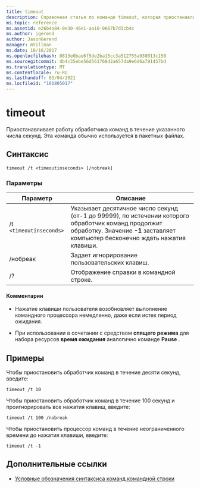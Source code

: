 ```yaml
---
title: timeout
description: Справочная статья по команде timeout, которая приостанавливает работу процессора команд в течение указанного числа секунд.
ms.topic: reference
ms.assetid: e26b4a84-0e30-46e1-aa10-0667b7d3cb4c
ms.author: jgerend
author: JasonGerend
manager: mtillman
ms.date: 10/16/2017
ms.openlocfilehash: 0813e0bae6f5de2ba15cc3a512755a930013c150
ms.sourcegitcommit: db4c35ebe56d561768d2a657da9e6d6a791457bd
ms.translationtype: MT
ms.contentlocale: ru-RU
ms.lasthandoff: 03/04/2021
ms.locfileid: "101805017"
---
```

# <a name="timeout"></a>timeout

Приостанавливает работу обработчика команд в течение указанного числа секунд. Эта команда обычно используется в пакетных файлах.

## <a name="syntax"></a>Синтаксис

```
timeout /t <timeoutinseconds> [/nobreak]
```

### <a name="parameters"></a>Параметры

| Параметр | Описание |
|--|--|
| /t `<timeoutinseconds>` | Указывает десятичное число секунд (от-1 до 99999), по истечении которого обработчик команд продолжит обработку. Значение **-1** заставляет компьютер бесконечно ждать нажатия клавиши. |
| /нобреак | Задает игнорирование пользовательских клавиш. |
| /? | Отображение справки в командной строке. |

#### <a name="remarks"></a>Комментарии

- Нажатие клавиши пользователя возобновляет выполнение командного процессора немедленно, даже если истек период ожидания.

- При использовании в сочетании с средством **спящего режима** для набора ресурсов **время ожидания** аналогично команде **Pause** .

## <a name="examples"></a>Примеры

Чтобы приостановить обработчик команд в течение десяти секунд, введите:

```
timeout /t 10
```

Чтобы приостановить обработчик команд в течение 100 секунд и проигнорировать все нажатия клавиш, введите:

```
timeout /t 100 /nobreak
```

Чтобы приостановить процессор команд в течение неограниченного времени до нажатия клавиши, введите:

```
timeout /t -1
```

## <a name="additional-references"></a>Дополнительные ссылки

- [Условные обозначения синтаксиса команд командной строки](command-line-syntax-key.md)
